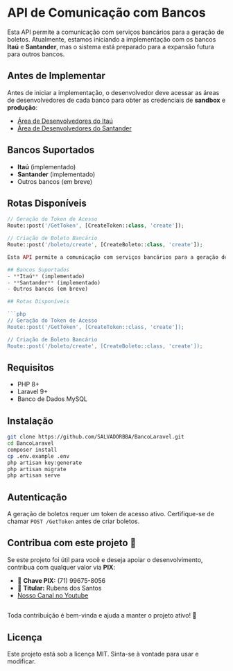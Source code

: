 # API de Comunicação com Bancos 

Esta API permite a comunicação com serviços bancários para a geração de boletos. Atualmente, estamos iniciando a implementação com os bancos **Itaú** e **Santander**, mas o sistema está preparado para a expansão futura para outros bancos.

## Antes de Implementar

Antes de iniciar a implementação, o desenvolvedor deve acessar as áreas de desenvolvedores de cada banco para obter as credenciais de **sandbox** e **produção**:

- [Área de Desenvolvedores do Itaú](https://developer.itau.com.br/)
- [Área de Desenvolvedores do Santander](https://developer.santander.com.br/)



## Bancos Suportados
- **Itaú** (implementado)
- **Santander** (implementado)
- Outros bancos (em breve)

## Rotas Disponíveis

```php
// Geração do Token de Acesso
Route::post('/GetToken', [CreateToken::class, 'create']);

// Criação de Boleto Bancário
Route::post('/boleto/create', [CreateBoleto::class, 'create']);

Esta API permite a comunicação com serviços bancários para a geração de boletos. Atualmente, estamos iniciando a implementação com os bancos **Itaú** e **Santander**, mas o sistema está preparado para a expansão futura para outros bancos.

## Bancos Suportados
- **Itaú** (implementado)
- **Santander** (implementado)
- Outros bancos (em breve)

## Rotas Disponíveis

```php
// Geração do Token de Acesso
Route::post('/GetToken', [CreateToken::class, 'create']);

// Criação de Boleto Bancário
Route::post('/boleto/create', [CreateBoleto::class, 'create']);
```

## Requisitos

- PHP 8+
- Laravel 9+
- Banco de Dados MySQL

## Instalação

```sh
git clone https://github.com/SALVADORBBA/BancoLaravel.git
cd BancoLaravel
composer install
cp .env.example .env
php artisan key:generate
php artisan migrate
php artisan serve
```

## Autenticação

A geração de boletos requer um token de acesso ativo. Certifique-se de chamar `POST /GetToken` antes de criar boletos.
## Contribua com este projeto 💙  

Se este projeto foi útil para você e deseja apoiar o desenvolvimento, contribua com qualquer valor via **PIX**:  

- 📱 **Chave PIX:** (71) 99675-8056  
- 🏦 **Titular:** Rubens dos Santos  
- [Nosso Canal no Youtube](https://www.youtube.com/@DEVELOPERAPI-BR)
 ##
Toda contribuição é bem-vinda e ajuda a manter o projeto ativo! 🚀  
## Licença

Este projeto está sob a licença MIT. Sinta-se à vontade para usar e modificar.
